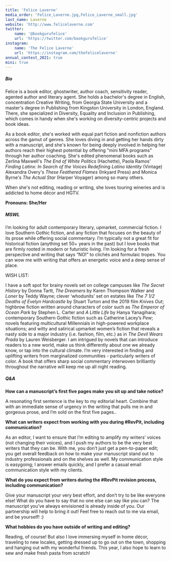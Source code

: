 ```yaml
---
title: 'Felice Laverne'
media_order: 'Felice_Laverne.jpg,Felice_Laverne_small.jpg'
last_name: Laverne
website: 'http://www.felicelaverne.com'
twitter:
    name: '@bookgurufelice'
    url: 'https://twitter.com/bookgurufelice'
instagram:
    name: 'The Felice Laverne'
    url: 'https://instagram.com/thefelicelaverne'
annual_contest_2021: true
mini: true
---
```


##### Bio

Felice is a book editor, ghostwriter, author coach, sensitivity reader, agented author and literary agent. She holds a bachelor's degree in English, concentration Creative Writing, from Georgia State University and a master's degree in Publishing from Kingston University in London, England. There, she specialized in Diversity, Equality and Inclusion in Publishing, which comes in handy when she's working on diversity-centric projects and book ideas. 

As a book editor, she's worked with equal part fiction and nonfiction authors across the gamut of genres. She loves diving in and getting her hands dirty with a manuscript, and she's known for being deeply involved in helping her authors reach their highest potential by offering "mini MFA programs" through her author coaching. She's edited phenomenal books such as Zerlina Maxwell's _The End of White Politics_ (Hachette), Paola Ramos' _Finding Latinx: In Search of the Voices Redefining Latino Identity_ (Vintage) Alexandra Overy's _These Feathered Flames_ (Inkyard Press) and Monica Byrne's _The Actual Star_ (Harper Voyager) among so many others. 

When she's not editing, reading or writing, she loves touring wineries and is addicted to home décor and HGTV.

**Pronouns: She/Her**

##### MSWL

I’m looking for adult contemporary literary, upmarket, commercial fiction. I love Southern Gothic fiction, and any fiction that focuses on the beauty of its prose while offering social commentary. I’m typically not a great fit for historical fiction (anything set 50+ years in the past) but I love books that are firmly rooted in modern or futuristic living. I’m looking for a fresh perspective and writing that says “NO!” to clichés and formulaic tropes. You can wow me with writing that offers an energetic voice and a deep sense of place.

WISH LIST:

I have a soft spot for brainy novels set on college campuses like _The Secret History_ by Donna Tartt, _The Dreamers_ by Karen Thompson Walker and _Loner_ by Teddy Wayne; clever ‘whodunits’ set on estates like _The 7 1/2 Deaths of Evelyn Hardcastle_ by Stuart Turton and the 2019 film _Knives Out_; highbrow fiction written around characters of color such as _The Emperor of Ocean Park_ by Stephen L. Carter and _A Little Life_ by Hanya Yanagihara; contemporary Southern Gothic fiction such as Catherine Lacey’s _Pew_; novels featuring multicultural Millennials in high-powered workplace situations; and witty and satirical upmarket women’s fiction that reveals a nasty side to a major industry (i.e. fashion, film, etc.) as in _The Devil Wears Prada_ by Lauren Weisberger. I am intrigued by novels that can introduce readers to a new world, make us think differently about one we already know, or tap into the cultural climate. I’m very interested in finding and uplifting writers from marginalized communities - particularly writers of color. A book that offers sharp social commentary interwoven brilliantly throughout the narrative will keep me up all night reading.

##### Q&A

**How can a manuscript’s first five pages make you sit up and take notice?**

A resonating first sentence is the key to my editorial heart. Combine that with an immediate sense of urgency in the writing that pulls me in and gorgeous prose, and I’m sold on the first five pages..

**What can writers expect from working with you during #RevPit, including communication?**

As an editor, I want to ensure that I’m editing to amplify my writers’ voices (not changing their voices), and I push my authors to be the very best writers that they can be. With me, you don’t just get a pen-to-paper edit; you get overall feedback on how to make your manuscript stand out to industry professionals and on the shelves as well. My communication style is easygoing; I answer emails quickly, and I prefer a casual email communication style with my clients.

**What do you expect from writers during the #RevPit revision process, including communication?**

Give your manuscript your very best effort, and don’t try to be like everyone else! What do you have to say that no one else can say like you can? The manuscript you’ve always envisioned is already inside of you. Our partnership will help to bring it out! Feel free to reach out to me via email, and be yourself! :)

**What hobbies do you have outside of writing and editing?**

Reading, of course! But also I love immersing myself in home décor, traveling to new locales, getting dressed up to go out on the town, shopping and hanging out with my wonderful friends. This year, I also hope to learn to sew and make fresh pasta from scratch!
